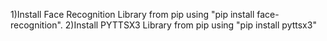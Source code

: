 1)Install Face Recognition Library from pip using "pip install face-recognition".
2)Install PYTTSX3 Library from pip using "pip install pyttsx3"
